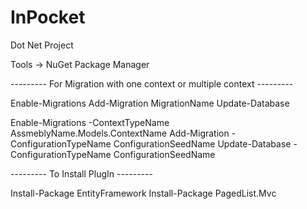 # InPocket
Dot Net Project


Tools -> NuGet Package Manager 

---------   For Migration with one context or multiple context   ---------

Enable-Migrations
Add-Migration MigrationName
Update-Database  

Enable-Migrations -ContextTypeName AssmeblyName.Models.ContextName
Add-Migration -ConfigurationTypeName ConfigurationSeedName
Update-Database -ConfigurationTypeName ConfigurationSeedName

---------   To Install PlugIn   ---------

Install-Package EntityFramework
Install-Package PagedList.Mvc
